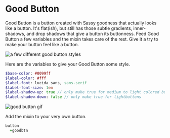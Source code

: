 # Good Button
Good Button is a button created with Sassy goodness that actually looks like a button. It's flat(ish), but still has those subtle gradients, inner-shadows, and drop shadows that give a button its buttonness. Feed Good Button a few variables and the mixin takes care of the rest. Give it a try to make your button feel like a button.

![a few different good button styles](https://s3.amazonaws.com/f.cl.ly/items/3N2O0Z3s0c2w1E3s1K36/good-buttons.png)

Here are the variables to give your Good Button some style.
```sass
$base-color: #0099ff
$label-color: #fff
$label-font: lucida sans, sans-serif
$label-font-size: 1em
$label-shadow-up: true // only make true for medium to light colored buttons
$label-shadow-down: false // only make true for lightbuttons
```
![good button gif](https://s3.amazonaws.com/f.cl.ly/items/442L1F2d053c31121a3D/Screen%20Recording%202015-05-15%20at%2001.25%20PM.gif)

Add the mixin to your very own button.
```sass
button
  +goodbtn
```


